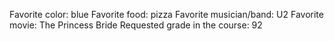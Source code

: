 Favorite color: blue 
Favorite food: pizza
Favorite musician/band: U2
Favorite movie: The Princess Bride
Requested grade in the course: 92
